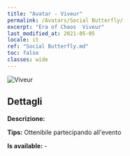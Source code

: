 ```yaml
---
title: "Avatar - Viveur"
permalink: /Avatars/Social Butterfly/
excerpt: "Era of Chaos  Viveur"
last_modified_at: 2021-05-05
locale: it
ref: "Social Butterfly.md"
toc: false
classes: wide
---
```

 ![Viveur](/images/a/avatarFrame_31.png)

## Dettagli

 **Descrizione:**  

 **Tips:** Ottenibile partecipando all'evento 

 **Is available:**  - 

